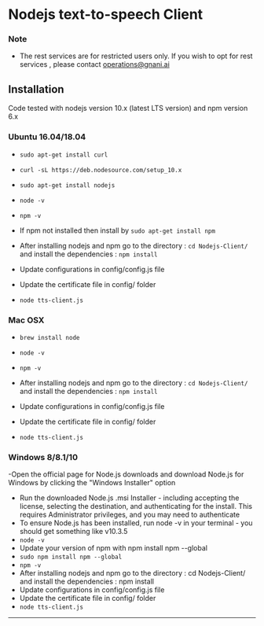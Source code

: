 # Nodejs text-to-speech Client

### Note 
- The rest services are for restricted users only. If you wish to opt for rest services , please contact operations@gnani.ai

## Installation

Code tested with nodejs version 10.x (latest LTS version) and npm version 6.x

### Ubuntu 16.04/18.04
- `sudo apt-get install curl`
- `curl -sL https://deb.nodesource.com/setup_10.x`
- `sudo apt-get install nodejs`
- `node -v` 
- `npm -v`
- If npm not installed then install by `sudo apt-get install npm`

- After installing nodejs and npm go to the directory : `cd Nodejs-Client/` and install the dependencies : `npm install`
- Update configurations in config/config.js file 
- Update the certificate file in config/ folder
- `node tts-client.js`

### Mac OSX
- `brew install node`
- `node -v`
- `npm -v`

- After installing nodejs and npm go to the directory : `cd Nodejs-Client/` and install the dependencies : `npm install`
- Update configurations in config/config.js file 
- Update the certificate file in config/ folder
- `node tts-client.js`

### Windows 8/8.1/10
-Open the official page for Node.js downloads and download Node.js for Windows by clicking the "Windows Installer" option
- Run the downloaded Node.js .msi Installer - including accepting the license, selecting the destination, and authenticating for the install. This requires Administrator privileges, and you may need to authenticate
- To ensure Node.js has been installed, run node -v in your terminal - you should get something like v10.3.5
- `node -v`
- Update your version of npm with npm install npm --global
- `sudo npm install npm --global`
- `npm -v`
- After installing nodejs and npm go to the directory : cd Nodejs-Client/ and install the dependencies : npm install
- Update configurations in config/config.js file
- Update the certificate file in config/ folder
- `node tts-client.js`
___

